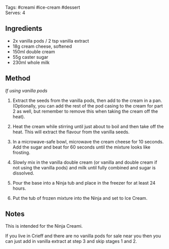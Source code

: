 Tags: #creami #ice-cream #dessert  
Serves: 4

## Ingredients

- 2x vanilla pods / 2 tsp vanilla extract
- 18g cream cheese, softened
- 150ml double cream
- 55g caster sugar
- 230ml whole milk

## Method

*If using vanilla pods*
1. Extract the seeds from the vanilla pods, then add to the cream in a pan. (Optionally, you can add the rest of the pod casing to the cream for part 2 as well, but remember to remove this when taking the cream off the heat).
2. Heat the cream while stirring until just about to boil and then take off the heat. This will extract the flavour from the vanilla seeds.


3. In a microwave-safe bowl, microwave the cream cheese for 10 seconds. Add the sugar and beat for 60 seconds until the mixture looks like frosting.
4. Slowly mix in the vanilla double cream (or vanilla and double cream if not using the vanilla pods) and milk until fully combined and sugar is dissolved.
5. Pour the base into a Ninja tub and place in the freezer for at least 24 hours.
6. Put the tub of frozen mixture into the Ninja and set to Ice Cream.

## Notes

This is intended for the Ninja Creami.

If you live in Crieff and there are no vanilla pods for sale near you then you can just add in vanilla extract at step 3 and skip stages 1 and 2.